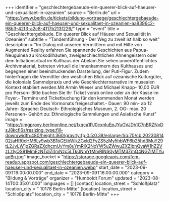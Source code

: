 +++
identifier = "geschlechtergebaeude-ein-queerer-blick-auf-haeuser-und-sexualitaet-in-ozeanien"
source = "Berlin.de"
url = "https://www.berlin.de/tickets/bildung-vortraege/geschlechtergebaeude-ein-queerer-blick-auf-haeuser-und-sexualitaet-in-ozeanien-aa8396c2-98b3-42f3-a2c8-4117b213f226/"
type = "event"
title = "Geschlechtergebäude. Ein queerer Blick auf Häuser und Sexualität in Ozeanien"
subtitle = "Tandemführung - Der Weg zu zweit ist halb so weit"
description = "Im Dialog mit unseren Vermittlern und mit Hilfe von Augmented Reality erfahren Sie spannende Geschichten aus Papua-Neuguinea zu Krokodilhäuten, zweigeschlechtlichen Ahnengeistern oder dem Initiationsritual im Kulthaus der Abelam.Sie sehen unveröffentlichtes Archivmaterial, betreten virtuell die Innenkammern des Kulthauses und begegnen einer beeindruckenden Darstellung, der Puti-Figur. Zudem hinterfragen die Vermittler den westlichen Blick auf ozeanische Kulturgüter, die koloniale Sammelpraxis und wie Geschlechternarrative im musealen Kontext etabliert werden.Mit Armin Wieser und Michael Knapp- 10,00 EUR pro Person- Bitte buchen Sie Ihr Ticket vorab online oder an der Kasse im Foyer.- Termine und Ticketbuchung für den kommenden Monat werden jeweils zum Ende des Vormonats freigeschaltet.- Dauer: 90 min- ab 12 Jahre- Sprache: Deutsch- Ethnologisches Museum, 2. OG- max. 20 Personen- Gehört zu: Ethnologische Sammlungen und Asiatische Kunst"
image = "https://imgproxy.berlinonline.net/fxqca1PJ0cxnIuEpJYuGVJDVIC7nBRZNvDsJ8kcfl6s/resizing_type:fill-down/width:480/height:360/gravity:fp:0.5:0.38/enlarge:1/q:70/cb:2023081402/aHR0cHM6Ly9wb3B1bGEtbWlkZGxld2FyZS5zMy5hbWF6b25hd3MuY29tL2JvLW1pZGRsZXdhcmUvYm8uYmRlX2NoYW5uZWwuZXZlbnQvaW1hZ2VzLzIyOS81MmEzNTdlZi1mNzc5LTk0NmYtMmRlNS0yMTM3ZmQ4NGZlMTYuanBn.jpg"
image_bucket = "https://storage.googleapis.com/fem-readup.appspot.com/geschlechtergebaeude-ein-queerer-blick-auf-haeuser-und-sexualitaet-in-ozeanien.webp"
start_date = "2023-09-09T16:00:00.000"
end_date = "2023-09-09T16:00:00.000"
category = "Bildung & Vorträge"
organizer = "Humboldt Forum"
updated = "2023-08-14T00:35:01.000"
languages = []
[contact]
location_street = "Schloßplatz"
location_city = " 10178 Berlin-Mitte"
[location]
location_street = "Schloßplatz"
location_city = " 10178 Berlin-Mitte"
+++